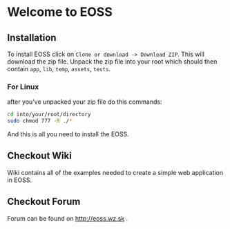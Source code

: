 # Welcome to EOSS

## Installation

To install EOSS click on `Clone or download -> Download ZIP`. This will download the zip file. Unpack the zip file into your root which should then contain `app`, `lib`, `temp`, `assets`, `tests`.

### For Linux

after you've unpacked your zip file do this commands:

```bash
cd into/your/root/directory
sudo chmod 777 -R ./*
```

And this is all you need to install the EOSS.

## Checkout Wiki

Wiki contains all of the examples needed to create a simple web application in EOSS.

## Checkout Forum

Forum can be found on http://eoss.wz.sk .